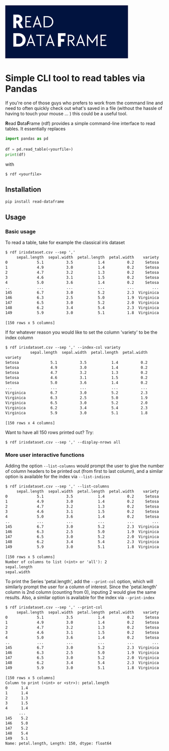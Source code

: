 ﻿<h1>
  <picture>
    <img alt="ReadDataFrame" src="icons/ReadDataFrame.png">
  </picture>
</h1>

# Simple CLI tool to read tables via Pandas

If you're one of those guys who prefers to work from the command line and need to often quickly check out what's saved in a file (without the hassle of having to touch your mouse ... ) this could be a useful tool.

**R**ead **D**ata**F**rame (rdf) provides a simple command-line interface to read tables. It essentially replaces

```python
import pandas as pd

df = pd.read_table(<yourfile>)
print(df)
```

with

```console
$ rdf <yourfile>
```

## Installation
```
pip install read-dataframe
```

## Usage
### Basic usage
To read a table, take for example the classical iris dataset
```console
$ rdf irisdataset.csv --sep ','
     sepal.length  sepal.width  petal.length  petal.width    variety
0             5.1          3.5           1.4          0.2     Setosa
1             4.9          3.0           1.4          0.2     Setosa
2             4.7          3.2           1.3          0.2     Setosa
3             4.6          3.1           1.5          0.2     Setosa
4             5.0          3.6           1.4          0.2     Setosa
..            ...          ...           ...          ...        ...
145           6.7          3.0           5.2          2.3  Virginica
146           6.3          2.5           5.0          1.9  Virginica
147           6.5          3.0           5.2          2.0  Virginica
148           6.2          3.4           5.4          2.3  Virginica
149           5.9          3.0           5.1          1.8  Virginica

[150 rows x 5 columns]
```

If for whatever reason you would like to set the column 'variety' to be the index column
```console
$ rdf irisdataset.csv --sep ',' --index-col variety
           sepal.length  sepal.width  petal.length  petal.width
variety
Setosa              5.1          3.5           1.4          0.2
Setosa              4.9          3.0           1.4          0.2
Setosa              4.7          3.2           1.3          0.2
Setosa              4.6          3.1           1.5          0.2
Setosa              5.0          3.6           1.4          0.2
...                 ...          ...           ...          ...
Virginica           6.7          3.0           5.2          2.3
Virginica           6.3          2.5           5.0          1.9
Virginica           6.5          3.0           5.2          2.0
Virginica           6.2          3.4           5.4          2.3
Virginica           5.9          3.0           5.1          1.8

[150 rows x 4 columns]
```

Want to have all 150 rows printed out? Try:
```console
$ rdf irisdataset.csv --sep ',' --display-nrows all 
```

### More user interactive functions
Adding the option `--list-columns` would prompt the user to give the number of column headers to be printed out (from first to last column), and a similar option is available for the index via `--list-indices`
```console
$ rdf irisdataset.csv --sep ',' --list-columns
     sepal.length  sepal.width  petal.length  petal.width    variety
0             5.1          3.5           1.4          0.2     Setosa
1             4.9          3.0           1.4          0.2     Setosa
2             4.7          3.2           1.3          0.2     Setosa
3             4.6          3.1           1.5          0.2     Setosa
4             5.0          3.6           1.4          0.2     Setosa
..            ...          ...           ...          ...        ...
145           6.7          3.0           5.2          2.3  Virginica
146           6.3          2.5           5.0          1.9  Virginica
147           6.5          3.0           5.2          2.0  Virginica
148           6.2          3.4           5.4          2.3  Virginica
149           5.9          3.0           5.1          1.8  Virginica

[150 rows x 5 columns]
Number of columns to list (<int> or 'all'): 2
sepal.length
sepal.width
```

To print the Series 'petal.length', add the `--print-col` option, which will similarly prompt the user for a column of interest. Since the 'petal.length' column is 2nd column (counting from 0), inputing 2 would give the same results. Also, a similar option is available for the index via `--print-index`
```console
$ rdf irisdataset.csv --sep ',' --print-col
     sepal.length  sepal.width  petal.length  petal.width    variety
0             5.1          3.5           1.4          0.2     Setosa
1             4.9          3.0           1.4          0.2     Setosa
2             4.7          3.2           1.3          0.2     Setosa
3             4.6          3.1           1.5          0.2     Setosa
4             5.0          3.6           1.4          0.2     Setosa
..            ...          ...           ...          ...        ...
145           6.7          3.0           5.2          2.3  Virginica
146           6.3          2.5           5.0          1.9  Virginica
147           6.5          3.0           5.2          2.0  Virginica
148           6.2          3.4           5.4          2.3  Virginica
149           5.9          3.0           5.1          1.8  Virginica

[150 rows x 5 columns]
Column to print (<int> or <str>): petal.length
0      1.4
1      1.4
2      1.3
3      1.5
4      1.4
      ...
145    5.2
146    5.0
147    5.2
148    5.4
149    5.1
Name: petal.length, Length: 150, dtype: float64
```
